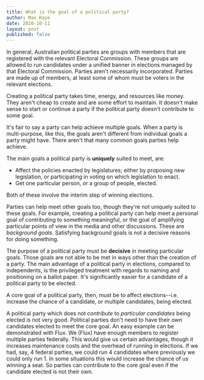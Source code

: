 ```yaml
---
title: What is the goal of a political party?
author: Max Kaye
date: 2020-10-11
layout: post
published: false
---
```


In general, Australian political parties are groups with members that are registered with the relevant Electoral Commission. These groups are allowed to run candidates under a unified banner in elections managed by that Electoral Commission. Parties aren't necessarily incorporated. Parties are made up of members, at least some of whom must be voters in the relevant elections.

Creating a political party takes time, energy, and resources like money. They aren't cheap to create and are some effort to maintain. It doesn't make sense to start or continue a party if the political party doesn't contribute to some goal.

It's fair to say a party can help achieve multiple goals. When a party is multi-purpose, like this, the goals aren't different from individual goals a party might have. There aren't that many common goals parties help achieve.

The main goals a political party is **uniquely** suited to meet, are:

* Affect the policies enacted by legislatures; either by proposing new legislation, or participating in voting on which legislation to enact.
* Get one particular person, or a group of people, elected.

Both of these involve the interim step of winning elections.

Parties can help meet other goals too, though they're not uniquely suited to these goals. For example, creating a political party can help meet a personal goal of contributing to something meaningful, or the goal of amplifying particular points of view in the media and other discussions. These are *background goals*. Satisfying background goals is not a decisive reasons for doing something.

The purpose of a political party must be **decisive** in meeting particular goals. Those goals are not able to be met in ways other than the creation of a party. The main advantage of a political party in elections, compared to independents, is the privileged treatment with regards to naming and positioning on a ballot paper. It's significantly easier for a candidate of a political party to be elected.

A core goal of a political party, then, must be to affect elections--i.e. increase the chance of a candidate, or multiple candidates, being elected.

A political party which does not *contribute* to *particular candidates* being elected is not very good. Political parties don't need to have their *own* candidates elected to meet the core goal. An easy example can be demonstrated with Flux. We (Flux) have enough members to register multiple parties federally. This would give us certain advantages, though it increases maintenance costs and the overhead of running in elections. If we had, say, 4 federal parties, we could run 4 candidates where previously we could only run 1. In some situations this would increase the chance of us winning a seat. So parties can contribute to the core goal even if the candidate elected is not their own.

